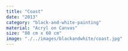 ```yaml
---
title: "Coast"
date: "2013"
category: "black-and-white-painting"
material: "Acryl on Canvas"
size: "80 cm x 60 cm"
image: "./../images/blackandwhite/coast.jpg"
---
```

